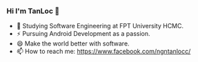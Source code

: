 ### Hi I'm TanLoc 👋
- 🌱 Studying Software Engineering at FPT University HCMC.
- ⚡ Pursuing Android Development as a passion.
- 😄 Make the world better with software.
- 📫 How to reach me: https://www.facebook.com/ngntanlocc/
